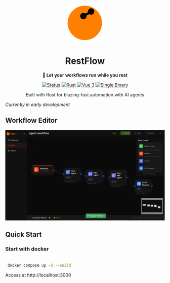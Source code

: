 <div align="center">
  <img src="frontend/src/assets/restflow.svg" alt="RestFlow Logo" width="120" height="120" />
  
  # RestFlow
  
  **🦀 Let your workflows run while you rest**
  
  [![Status](https://img.shields.io/badge/status-prototype-orange)](https://github.com/lhwzds/restflow)
  [![Rust](https://img.shields.io/badge/rust-1.82%2B-dea584)](https://www.rust-lang.org/)
  [![Vue 3](https://img.shields.io/badge/vue-3.x-4fc08d)](https://vuejs.org/)
  [![Single Binary](https://img.shields.io/badge/deploy-single%20binary-blue)](https://github.com/lhwzds/restflow)
  
  Built with Rust for blazing-fast automation with AI agents  
</div>

*Currently in early development*

## Workflow Editor

![RestFlow Workflow Editor](./docs/images/workflow-editor.png)

## Quick Start

### Start with docker

```bash

 docker compose up -d --build

```

Access at http://localhost:3000
